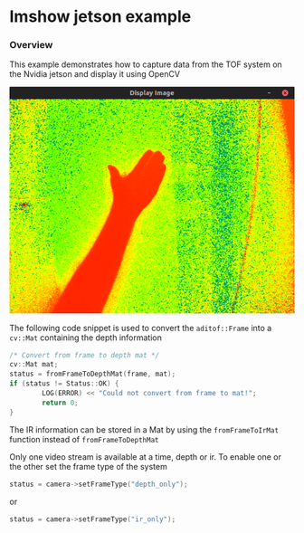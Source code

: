 # Imshow jetson example

### Overview
This example demonstrates how to capture data from the TOF system on the Nvidia jetson and display it using OpenCV

![Display Image](https://github.com/analogdevicesinc/aditof_sdk/blob/master/doc/img/imshow.png)

The following code snippet is used to convert the `aditof::Frame` into a `cv::Mat` containing the depth information
```cpp
/* Convert from frame to depth mat */
cv::Mat mat;
status = fromFrameToDepthMat(frame, mat);
if (status != Status::OK) {
        LOG(ERROR) << "Could not convert from frame to mat!";
        return 0;
}
```
The IR information can be stored in a Mat by using the `fromFrameToIrMat` function instead of `fromFrameToDepthMat`

Only one video stream is available at a time, depth or ir. To enable one or the other set the frame type of the system
```cpp
status = camera->setFrameType("depth_only");
```
or
```cpp
status = camera->setFrameType("ir_only");
```
